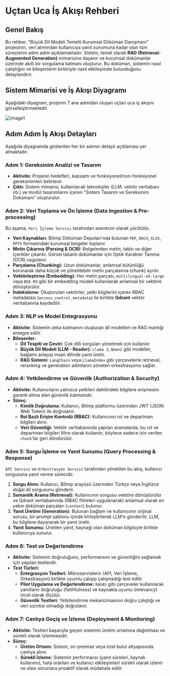 # Uçtan Uca İş Akışı Rehberi

## Genel Bakış
Bu rehber, "Büyük Dil Modeli Temelli Kurumsal Döküman Danışmanı" projesinin, veri alımından kullanıcıya yanıt sunumuna kadar olan tüm süreçlerini adım adım açıklamaktadır. Sistem, temel olarak **RAG (Retrieval-Augmented Generation)** mimarisine dayanır ve kurumsal dokümanlar üzerinde akıllı bir sorgulama katmanı oluşturur. Bu doküman, sistemin nasıl çalıştığını ve bileşenlerin birbiriyle nasıl etkileşimde bulunduğunu detaylandırır.

## Sistem Mimarisi ve İş Akışı Diyagramı
Aşağıdaki diyagram, projenin 7 ana adımdan oluşan uçtan uca iş akışını görselleştirmektedir.

![image1](image1)

## Adım Adım İş Akışı Detayları

Aşağıda diyagramda gösterilen her bir adımın detaylı açıklaması yer almaktadır.

### Adım 1: Gereksinim Analizi ve Tasarım
- **Aktivite:** Projenin hedefleri, kapsamı ve fonksiyonel/non-fonksiyonel gereksinimleri belirlenir.
- **Çıktı:** Sistem mimarisi, kullanılacak teknolojiler (LLM, vektör veritabanı vb.) ve modül tasarımlarını içeren "Sistem Tasarım ve Gereksinim Dokümanı" oluşturulur.

### Adım 2: Veri Toplama ve Ön İşleme (Data Ingestion & Pre-processing)
Bu aşama, `Veri İşleme Servisi` tarafından asenkron olarak yürütülür.
- **Veri Kaynakları:** Bilimp Döküman Depoları'nda bulunan `PDF`, `DOCX`, `XLSX`, `PPTX` formatındaki kurumsal belgeler toplanır.
- **Metin Çıkarma (Parsing & OCR):** Belgelerden metin, tablo ve diğer içerikler çıkarılır. Görsel tabanlı dokümanlar için Optik Karakter Tanıma (OCR) uygulanır.
- **Parçalama (Chunking):** Uzun dokümanlar, anlamsal bütünlüğü korunarak daha küçük ve yönetilebilir metin parçalarına (chunk) ayrılır.
- **Vektörleştirme (Embedding):** Her metin parçası, `multilingual-e5-large` veya `BGE-M3` gibi bir embedding modeli kullanılarak anlamsal bir vektöre dönüştürülür.
- **İndeksleme:** Oluşturulan vektörler, yetki bilgilerini içeren RBAC metadatası (`access_control_metadata`) ile birlikte **Qdrant** vektör veritabanına kaydedilir.

### Adım 3: NLP ve Model Entegrasyonu
- **Aktivite:** Sistemin zeka katmanını oluşturan dil modelleri ve RAG mantığı entegre edilir.
- **Bileşenler:**
    - **Dil Tespiti ve Çeviri:** Çok dilli sorguları yönetmek için kullanılır.
    - **Büyük Dil Modeli (LLM - Reader):** `Llama 3`, `Qwen2` gibi modeller, bağlamı anlayıp insan dilinde yanıt üretir.
    - **RAG Sistemi:** `LangChain` veya `LlamaIndex` gibi çerçevelerle retrieval, reranking ve generation adımlarını yöneten orkestrasyonu sağlar.

### Adım 4: Yetkilendirme ve Güvenlik (Authorization & Security)
- **Aktivite:** Kullanıcıların yalnızca yetkileri dahilindeki bilgilere erişmesini garanti altına alan güvenlik katmanıdır.
- **Süreç:**
    - **Kimlik Doğrulama:** Kullanıcı, Bilimp platformu üzerinden JWT (JSON Web Token) ile doğrulanır.
    - **Rol Bazlı Erişim Kontrolü (RBAC):** Kullanıcının rol ve departman bilgileri alınır.
    - **Veri Güvenliği:** Vektör veritabanında yapılan aramalarda, bu rol ve departman bilgileri filtre olarak kullanılır, böylece sadece izin verilen `chunk`'lar geri döndürülür.

### Adım 5: Sorgu İşleme ve Yanıt Sunumu (Query Processing & Response)
`API Servisi` ve `Orkestrasyon Servisi` tarafından yönetilen bu akış, kullanıcı sorgusuna yanıt verme sürecidir.
1.  **Sorgu Alımı:** Kullanıcı, Bilimp arayüzü üzerinden Türkçe veya İngilizce doğal dil sorgusunu gönderir.
2.  **Semantik Arama (Retrieval):** Kullanıcının sorgusu vektöre dönüştürülür ve Qdrant veritabanında (RBAC filtreleri uygulanarak) anlamsal olarak en yakın doküman parçaları (`context`) bulunur.
3.  **Yanıt Üretimi (Generation):** Bulunan bağlam ve kullanıcının orijinal sorusu, bir prompt şablonu içinde birleştirilerek LLM'e gönderilir. LLM, bu bilgilere dayanarak bir yanıt üretir.
4.  **Yanıt Sunumu:** Üretilen yanıt, kaynağı olan doküman bilgisiyle birlikte kullanıcıya sunulur.

### Adım 6: Test ve Değerlendirme
- **Aktivite:** Sistemin doğruluğunu, performansını ve güvenliğini sağlamak için yapılan testlerdir.
- **Test Türleri:**
    - **Entegrasyon Testleri:** Mikroservislerin (API, Veri İşleme, Orkestrasyon) birlikte uyumlu çalışıp çalışmadığı test edilir.
    - **Pilot Uygulama ve Değerlendirme:** `RAGAS` gibi çerçeveler kullanılarak yanıtların doğruluğu (faithfulness) ve kaynakla uyumu (relevancy) nicel olarak ölçülür.
    - **Güvenlik Testleri:** Yetkilendirme mekanizmasının doğru çalıştığı ve veri sızıntısı olmadığı doğrulanır.

### Adım 7: Canlıya Geçiş ve İzleme (Deployment & Monitoring)
- **Aktivite:** Testleri başarıyla geçen sistemin üretim ortamına dağıtılması ve sürekli olarak izlenmesidir.
- **Süreç:**
    - **Üretim Ortamı:** Sistem, on-premise veya özel bulut altyapısında canlıya alınır.
    - **Sürekli İzleme:** Sistemin performansı (yanıt süreleri, kaynak kullanımı), hata oranları ve kullanıcı etkileşimleri sürekli olarak izlenir ve olası sorunlara proaktif olarak müdahale edilir.